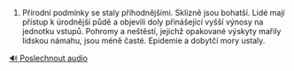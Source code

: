 
1. Přírodní podmínky se staly příhodnějšími. Sklizně jsou bohatší. Lidé mají přístup k úrodnější půdě a objevili doly přinášející vyšší výnosy na jednotku vstupů. Pohromy a neštěstí, jejichž opakované výskyty mařily lidskou námahu, jsou méně časté. Epidemie a dobytčí mory ustaly.

[🔊 Poslechnout audio](/data/7-paragraphs/audio/chapter_93/para_002-1-Prodn-podmnky-se-staly-phodnjmi-Skliz.mp3)
